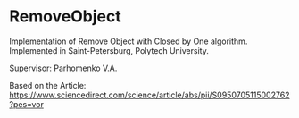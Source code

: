 # RemoveObject
Implementation of Remove Object with Closed by One algorithm. Implemented in Saint-Petersburg, Polytech University. 

Supervisor: Parhomenko V.A.

Based on the Article: https://www.sciencedirect.com/science/article/abs/pii/S0950705115002762?pes=vor
